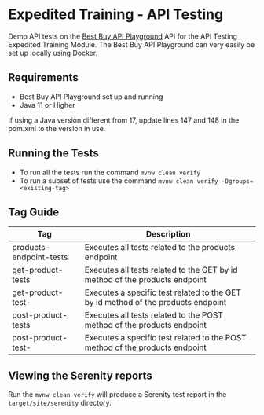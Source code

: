 # Expedited Training - API Testing

Demo API tests on the <a href = "https://github.com/BestBuy/api-playground">Best Buy API Playground</a> API for 
the API Testing Expedited Training Module. The Best Buy API Playground can very easily be set up locally
using Docker.

## Requirements

- Best Buy API Playground set up and running
- Java 11 or Higher

If using a Java version different from 17, update lines 147 and 148 in the pom.xml to the version in use.

## Running the Tests

- To run all the tests run the command `mvnw clean verify` <br>
- To run a subset of tests use the command `mvnw clean verify -Dgroups=<existing-tag>`

## Tag Guide

| Tag                         | Description                                                                       |
|-----------------------------|-----------------------------------------------------------------------------------|
| products-endpoint-tests     | Executes all tests related to the products endpoint                               |
| get-product-tests           | Executes all tests related to the GET by id method of the products endpoint       |
| get-product-test-<test-id>  | Executes a specific test related to the GET by id method of the products endpoint |
| post-product-tests          | Executes all tests related to the POST method of the products endpoint            |
| post-product-test-<test-id> | Executes a specific test related to the POST method of the products endpoint      |

## Viewing the Serenity reports

Run the `mvnw clean verify` will produce a Serenity test report in the `target/site/serenity` directory.
